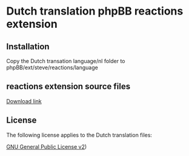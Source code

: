 # Dutch translation phpBB reactions extension

## Installation

Copy the Dutch transation language/nl folder to phpBB/ext/steve/reactions/language

## reactions extension source files

[Download link](https://github.com/Steven-C-18/reactions/tree/main)

## License

The following license applies to the Dutch translation files:

[GNU General Public License v2](license.txt))
